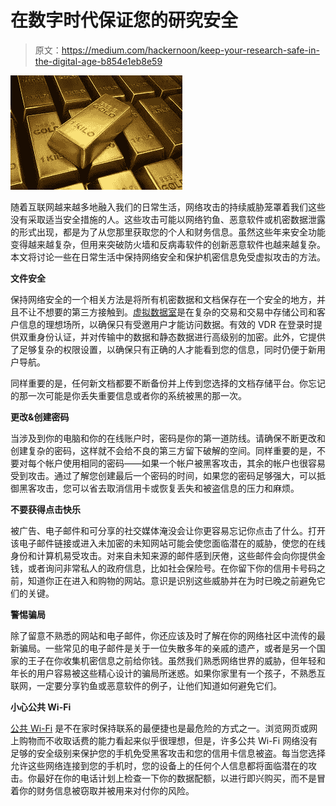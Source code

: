 # 在数字时代保证您的研究安全

> 原文：<https://medium.com/hackernoon/keep-your-research-safe-in-the-digital-age-b854e1eb8e59>

![](img/12c2d42b10904aed324add111bee2e81.png)

随着互联网越来越多地融入我们的日常生活，网络攻击的持续威胁笼罩着我们这些没有采取适当安全措施的人。这些攻击可能以网络钓鱼、恶意软件或机密数据泄露的形式出现，都是为了从您那里获取您的个人和财务信息。虽然这些年来安全功能变得越来越复杂，但用来突破防火墙和反病毒软件的创新恶意软件也越来越复杂。本文将讨论一些在日常生活中保持网络安全和保护机密信息免受虚拟攻击的方法。

**文件安全**

保持网络安全的一个相关方法是将所有机密数据和文档保存在一个安全的地方，并且不让不想要的第三方接触到。[虚拟数据室](https://dataroomreviews.co.uk/)是在复杂的交易和交易中存储公司和客户信息的理想场所，以确保只有受邀用户才能访问数据。有效的 VDR 在登录时提供双重身份认证，并对传输中的数据和静态数据进行高级别的加密。此外，它提供了足够复杂的权限设置，以确保只有正确的人才能看到您的信息，同时仍便于新用户导航。

同样重要的是，任何新文档都要不断备份并上传到您选择的文档存储平台。你忘记的那一次可能是你丢失重要信息或者你的系统被黑的那一次。

**更改&创建密码**

当涉及到你的电脑和你的在线账户时，密码是你的第一道防线。请确保不断更改和创建复杂的密码，这样就不会给不良的第三方留下破解的空间。同样重要的是，不要对每个帐户使用相同的密码——如果一个帐户被黑客攻击，其余的帐户也很容易受到攻击。通过了解您创建最后一个密码的时间，如果您的密码足够强大，可以抵御黑客攻击，您可以省去取消信用卡或恢复丢失和被盗信息的压力和麻烦。

**不要获得点击快乐**

被广告、电子邮件和可分享的社交媒体淹没会让你更容易忘记你点击了什么。打开该电子邮件链接或进入未加密的未知网站可能会使您面临潜在的威胁，使您的在线身份和计算机易受攻击。对来自未知来源的邮件感到厌倦，这些邮件会向你提供金钱，或者询问非常私人的政府信息，比如社会保险号。在你留下你的信用卡号码之前，知道你正在进入和购物的网站。意识是识别这些威胁并在为时已晚之前避免它们的关键。

**警惕骗局**

除了留意不熟悉的网站和电子邮件，你还应该及时了解在你的网络社区中流传的最新骗局。一些常见的电子邮件是关于一位失散多年的亲戚的遗产，或者是另一个国家的王子在你收集机密信息之前给你钱。虽然我们熟悉网络世界的威胁，但年轻和年长的用户容易被这些精心设计的骗局所迷惑。如果你家里有一个孩子，不熟悉互联网，一定要分享钓鱼或恶意软件的例子，让他们知道如何避免它们。

**小心公共 Wi-Fi**

[公共 Wi-Fi](https://www.kaspersky.co.uk/resource-center/preemptive-safety/public-wifi-risks) 是不在家时保持联系的最便捷也是最危险的方式之一。浏览网页或网上购物而不收取话费的能力看起来似乎很理想，但是，许多公共 Wi-Fi 网络没有足够的安全级别来保护您的手机免受黑客攻击和您的信用卡信息被盗。每当您选择允许这些网络连接到您的手机时，您的设备上的任何个人信息都将面临潜在的攻击。你最好在你的电话计划上检查一下你的数据配额，以进行即兴购买，而不是冒着你的财务信息被窃取并被用来对付你的风险。